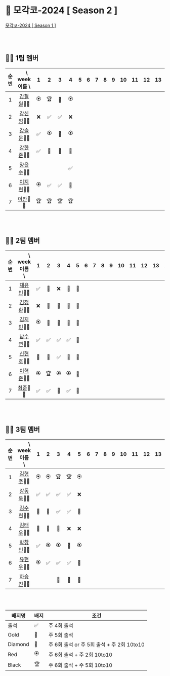 # 🎾 모각코-2024 [ Season 2 ]

[모각코-2024 [ Season 1 ]](https://github.com/Dev-Explorers/mogakko-2024/wiki/%EB%AA%A8%EA%B0%81%EC%BD%94-%EC%8B%9C%EC%A6%8C-1)


<br>
<br>

## 🙋‍♂️ 1팀 멤버 

|순번|　\ week<br> 이름 \  |1 | 2|3|4| 5|6 |7|8|9 |10| 11| 12|13|14|15|
| :-: |:-: | :-: | :-: | :-:| :-:| :-:| :-: | :-: | :-: |  :-:|:-:|:-:|:-:|:-:|:-:|:-:|
|1| [강철원](https://github.com/Ryan-dia)🎾🎾    |🏵️|🏆|💎|🏵️|
|2| [강신범](https://github.com/kangsinbeom)🎾🎾 |❌|✅|✅|❌|
|3| [강솔문](https://github.com/)🎾🎾            |✅|🏵️|💎|🏵️|
|4| [강한준](https://github.com/)🎾🎾            |✅|🏅|🏅|🏅|
|5| [양윤수](https://github.com/)🎾🎾            |  | |  |✅|
|6| [이지현](https://github.com/)🎾🎾            |🏵️|✅|✅|🏅| 
|7| [이찬](https://github.com/)🎾🎾              |🏆|🏆|🏆|🏆|


<br>
<br>

## 🙋‍♂️ 2팀 멤버 

|순번 | 　　\ week<br>이름　\  |1 | 2|3|4| 5|6 |7|8|9 |10| 11| 12|13|14|15|
|:-: |:-: | :-: | :-: | :-:| :-:| :-:| :-: | :-: | :-: |  :-:|:-:|:-:|:-:|:-:|:-:|:-:|
|1| [채유빈](https://github.com/ChaeYubin)🎾🎾   |✅|🏅|❌|💎|💎|
|2| [김정환](https://github.com/)🎾🎾            |❌|🏅|💎|💎|💎|
|3| [김지민](https://github.com/)🎾🎾            |🏵️|💎|💎|💎|💎|
|4| [남수연](https://github.com/)🎾🎾            |✅|✅|✅|✅|💎|
|5| [신현호](https://github.com/)🎾🎾            |🏅|🏅|✅|💎|💎|
|6| [이혁준](https://github.com/)🎾🎾            |🏵️|🏆|🏵️|🏵️|💎|
|7| [최준](https://github.com/)🎾🎾              |✅|✅|🏅|✅|💎|

<br>
<br>

## 🙋‍♂️  3팀 멤버

|순번| 　　\　week<br>이름　\  |1 | 2|3|4| 5|6 |7|8|9 |10| 11| 12|13|14|15|
|:-:| :-: | :-: | :-: | :-:| :-:| :-:| :-: | :-: | :-: |  :-:|:-:|:-:|:-:|:-:|:-:|:-:|
|1| [김형주](https://github.com/kim0527)🎾🎾            |🏵️|🏵️|🏆|🏆|🏵️|
|2| [강동욱](https://github.com/woogie0303)🎾🎾         |✅|✅|✅|✅|❌|
|3| [김수현](https://github.com/)🎾🎾                   |🏅|🏅|✅|✅|💎|
|4| [김태우](https://github.com/)🎾🎾                   |💎|💎|🏅|❌|❌|
|5| [박창민](https://github.com/)🎾🎾                   |✅|🏵️|🏵️|💎|🏵️|
|6| [유현우](https://github.com/uhanuu)🎾🎾             |🏵️|✅|✅|✅|🏅|
|7| [하승진](https://github.com/)🎾🎾                   |  | |🏅|🏅|🏅|

<br>
<br>

|배지명|배지|조건|
| --- | ---| ---|
|출석 |✅ | 주 4회 출석 |
|Gold |🏅 | 주 5회 출석 |
|Diamond|💎| 주 6회 출석 or 주 5회 출석 + 주 2회 10to10 |
|Red |🏵️| 주 6회 출석 + 주 2회 10to10 |
|Black |🏆 | 주 6회 출석 +  주 5회 10to10 |


